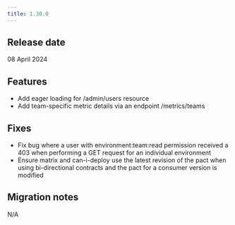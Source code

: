 ```yaml
---
title: 1.30.0
---
```


## Release date

08 April 2024

## Features

* Add eager loading for /admin/users resource
* Add team-specific metric details via an endpoint /metrics/teams

## Fixes

* Fix bug where a user with environment:team:read permission received a 403 when performing a GET request for an individual environment
* Ensure matrix and can-i-deploy use the latest revision of the pact when using bi-directional contracts and the pact for a consumer version is modified

## Migration notes

N/A


